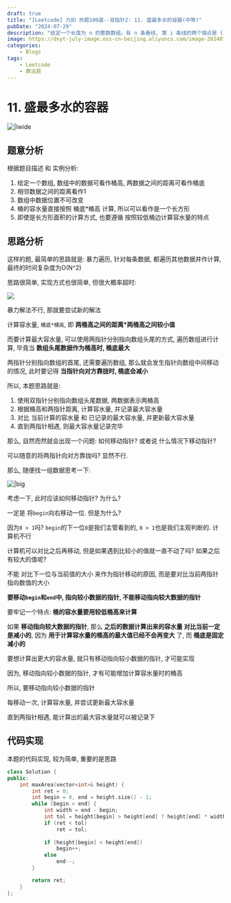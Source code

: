 ```yaml
---
draft: true
title: "[Leetcode] 力扣 热题100道--双指针2: 11. 盛最多水的容器(中等)"
pubDate: "2024-07-29"
description: "给定一个长度为 n 的整数数组。有 n 条垂线, 第 i 条线的两个端点是 (i, 0) 和 (i, height[i]). 找出其中的两条线, 使得它们与 x 轴共同构成的容器可以容纳最多的水。"
image: https://dxyt-july-image.oss-cn-beijing.aliyuncs.com/image-20240729095957911.webp
categories:
    - Blogs
tags:
    - Leetcode
    - 算法题
---
```


# 11. 盛最多水的容器

![|lwide](https://humid1ch.oss-cn-shanghai.aliyuncs.com/20250722160218138.webp)

## 题意分析

根据题目描述 和 实例分析:

1. 给定一个数组, 数组中的数据可看作桶高, 两数据之间的距离可看作桶底
2. 相邻数据之间的距离看作1
3. 数组中数据位置不可改变
4. 桶的容水量直接按照 桶底*桶高 计算, 所以可以看作是一个长方形
5. 即使是长方形面积的计算方式, 也要遵循 按照较低桶边计算容水量的特点

## 思路分析

这样的题, 最简单的思路就是: 暴力遍历, 针对每条数据, 都遍历其他数据并作计算, 最终的时间复杂度为O(N^2)

思路很简单, 实现方式也很简单, 但很大概率超时:

![](https://humid1ch.oss-cn-shanghai.aliyuncs.com/20250722160220524.webp)

暴力解法不行, 那就要尝试新的解法

计算容水量, `桶底*桶高`, 即 **两桶高之间的距离*两桶高之间较小值**

而要计算最大容水量, 可以使用两指针分别指向数组头尾的方式, 遍历数组进行计算, 毕竟当 **数组头尾数据作为桶高时, 桶底最大**

两指针分别指向数组的首尾, 还需要遍历数组, 那么就会发生指针向数组中间移动的情况, 此时要记得 **当指针向对方靠拢时, 桶底会减小**

所以, 本题思路就是: 

1. 使用双指针分别指向数组头尾数据, 两数据表示两桶高
2. 根据桶高和两指针距离, 计算容水量, 并记录最大容水量
3. 对比 当前计算的容水量 和 已记录的最大容水量, 并更新最大容水量
4. 直到两指针相遇, 则最大容水量记录完毕

那么, 自然而然就会出现一个问题: 如何移动指针? 或者说 什么情况下移动指针?

可以随意的将两指针向对方靠拢吗? 显然不行.

那么, 随便找一组数据思考一下:

![|big](https://humid1ch.oss-cn-shanghai.aliyuncs.com/20250722160222410.webp)

考虑一下, 此时应该如何移动指针? 为什么?

一定是 将`begin`向右移动一位. 但是为什么? 

因为`8 > 1`吗? `begin`的下一位`8`是我们主管看到的, `8 > 1`也是我们主观判断的. 计算机不行

计算机可以对比之后再移动, 但是如果遇到比较小的值就一直不动了吗? 如果之后有较大的值呢?

不能 对比下一位与当前值的大小 来作为指针移动的原因, 而是要对比当前两指针指向数值的大小

**要移动`begin`和`end`中, 指向较小数据的指针, 不能移动指向较大数据的指针**

要牢记一个特点: **桶的容水量要用较低桶高来计算**

如果 **移动指向较大数据的指针**, 那么 **之后的数据计算出来的容水量 对比当前一定是减小的**, 因为 **用于计算容水量的桶高的最大值已经不会再变大** 了, 而 **桶底是固定减小的**

要想计算出更大的容水量, 就只有移动指向较小数据的指针, 才可能实现

因为, 移动指向较小数据的指针, 才有可能增加计算容水量时的桶高

所以, 要移动指向较小数据的指针

每移动一次, 计算容水量, 并尝试更新最大容水量

直到两指针相遇, 能计算出的最大容水量就可以被记录下

## 代码实现

本题的代码实现, 较为简单, 重要的是思路

```cpp
class Solution {
public:
    int maxArea(vector<int>& height) {
        int ret = 0;
        int begin = 0, end = height.size() - 1;
        while (begin < end) {
            int width = end - begin;
            int tol = height[begin] > height[end] ? height[end] * width : height[begin] * width;
            if (ret < tol) 
                ret = tol;
            
            if (height[begin] < height[end])
                begin++;
            else 
                end--;
        }

        return ret;
    }
};
```

